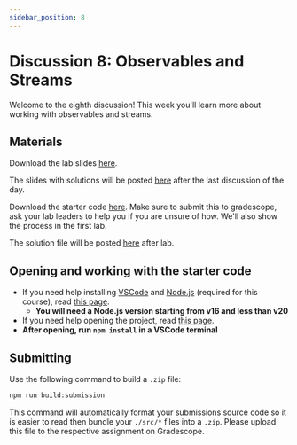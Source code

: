 ```yaml
---
sidebar_position: 8
---
```


# Discussion 8: Observables and Streams

Welcome to the eighth discussion! This week you'll learn more about working with observables and streams.

## Materials

Download the lab slides [here](https://github.com/umass-compsci-220/public-materials/raw/main/discussion/Lab%208%20-%20No%20Solutions.pdf).

The slides with solutions will be posted [here](https://raw.githubusercontent.com/umass-compsci-220/public-materials/main/discussion/Lab%208%20-%20Solutions.pdf) after the last discussion of the day.

Download the starter code [here](https://github.com/umass-compsci-220/public-materials/raw/main/discussion/08-observables-and-streams.zip). Make sure to submit this to gradescope, ask your lab leaders to help you if you are unsure of how. We'll also show the process in the first lab.

The solution file will be posted [here](https://github.com/umass-compsci-220/public-materials/raw/main/discussion/08-observables-and-streams-solution.ts) after lab.

## Opening and working with the starter code

- If you need help installing [VSCode](https://code.visualstudio.com/) and [Node.js](https://nodejs.org/) (required for this course), read [this page](/materials/tutorials/assignments/environment).
  - **You will need a Node.js version starting from v16 and less than v20**
- If you need help opening the project, read [this page](/materials/tutorials/assignments/opening-an-assignment).
- **After opening, run `npm install` in a VSCode terminal**

## Submitting

Use the following command to build a `.zip` file:

```sh
npm run build:submission
```

This command will automatically format your submissions source code so it is easier to read then bundle your `./src/*` files into a `.zip`. Please upload this file to the respective assignment on Gradescope.
